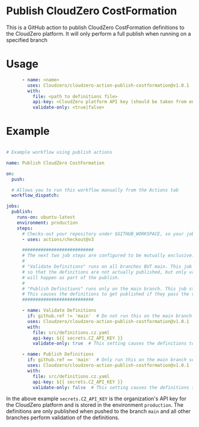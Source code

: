 # Publish CloudZero CostFormation

This is a GitHub action to publish CloudZero CostFormation definitions to the CloudZero platform.
It will only perform a full publish when running on a specified branch

# Usage

```yaml
      - name: <name>
        uses: Cloudzero/cloudzero-action-publish-costformation@v1.0.1
        with:
          file: <path to definitions file>
          api-key: <CloudZero platform API key (should be taken from environment secrets)>
          validate-only: <true|false>
```

# Example

```yaml

# Example workflow using publish actions

name: Publish CloudZero CostFormation

on:
  push:

  # Allows you to run this workflow manually from the Actions tab
  workflow_dispatch:

jobs:
  publish:
    runs-on: ubuntu-latest
    environment: production
    steps:
      # Checks-out your repository under $GITHUB_WORKSPACE, so your job can access it
      - uses: actions/checkout@v3

      ###########################
      # The next two job steps are configured to be mutually exclusive.
      # 
      # "Validate Definitions" runs on all branches BUT main. This job step uses the publish API, but sets the field 'validate_only' to true
      # so that the definitions are not actually published, but only validated. NOTE: This step is not needed on main because the validation
      # will happen as part of the publish.
      #
      # "Publish Definitions" runs only on the main branch. This job step calls the same API, but sets the field 'validate_only' to false.
      # This causes the definitions to get published if they pass the validation.
      ###########################

      - name: Validate Definitions
        if: github.ref != 'main'  # Do not run this on the main branch because the 'Publish Definitions' step will perform the validation.
        uses: Cloudzero/cloudzero-action-publish-costformation@v1.0.1
        with:
          file: src/definitions.cz.yaml
          api-key: ${{ secrets.CZ_API_KEY }}
          validate-only: true  # This setting causes the definitions to be validated and then the results of the validation returned without actually publishing the definitions.

      - name: Publish Definitions
        if: github.ref == 'main'  # Only run this on the main branch so definitions that have not been reviewed are not actually published.
        uses: Cloudzero/cloudzero-action-publish-costformation@v1.0.1
        with:
          file: src/definitions.cz.yaml
          api-key: ${{ secrets.CZ_API_KEY }}
          validate-only: false  # This setting causes the definitions to be validated and then published if they pass validation.

```

In the above example `secrets.CZ_API_KEY` is the organization's API key for the CloudZero platform and is stored in the environment `production`.
The definitions are only published when pushed to the branch `main` and all other branches perform validation of the definitions.
